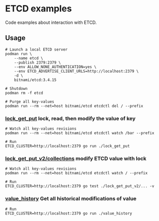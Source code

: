 # ETCD examples

Code examples about interaction with ETCD.

## Usage

```shell
# Launch a local ETCD server
podman run \
	--name etcd \
	--publish 2379:2379 \
	--env ALLOW_NONE_AUTHENTICATION=yes \
	--env ETCD_ADVERTISE_CLIENT_URLS=http://localhost:2379 \
	-d \
	bitnami/etcd:3.4.15

# Shutdown
podman rm -f etcd

# Purge all key-values
podman run --rm --net=host bitnami/etcd etcdctl del / --prefix
```

### [lock_get_put](lock_get_put/main.go) lock, read, then modify the value of key

```shell
# Watch all key-values revisions
podman run --rm --net=host bitnami/etcd etcdctl watch /bar --prefix

# Run
ETCD_CLUSTER=http://localhost:2379 go run ./lock_get_put 
```

### [lock_get_put_v2/collections](lock_get_put_v2/collections/value_test.go) modify ETCD value with lock

```shell
# Watch all key-values revisions
podman run --rm --net=host bitnami/etcd etcdctl watch / --prefix

# Run
ETCD_CLUSTER=http://localhost:2379 go test ./lock_get_put_v2/... -v
```

### [value_history](value_history/main.go) Get all historical modifications of value

```shell
# Run
ETCD_CLUSTER=http://localhost:2379 go run ./value_history
```
